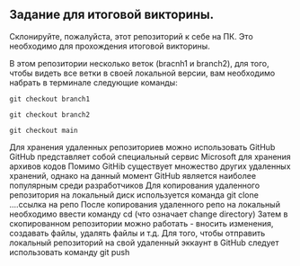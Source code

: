 ## Задание для итоговой викторины.

Склонируйте, пожалуйста, этот репозиторий к себе на ПК. 
Это необходимо для прохождения итоговой викторины.

В этом репозитории несколько веток (bracnh1 и branch2), для того, чтобы видеть все ветки в своей локальной версии, вам необходимо набрать в терминале следующие команды:

 ``` git checkout branch1 ```
 
 ``` git checkout branch2 ```
 
 ``` git checkout main ```
 
Для хранения удаленных репозиториев можно использовать GitHub
GitHub представляет собой специальный сервис Microsoft для хранения архивов кодов 
Помимо GitHib существует множество других удаленных хранений, однако на данный момент GitHub  является наиболее популярным среди разработчиков
Для копирования удаленного репозитория на локальный диск используется команда git clone ....ссылка на репо
После копирования удаленного репо на локальный необходимо ввести команду cd (что означает change directory)
Затем в скопированном репозитории можно работать - вносить изменения, создавать файлы, удалять файлы и т.д. 
Для того, чтобы отправить локальный репозиторий на свой удаленный эккаунт в GitHub следует использовать команду git push
